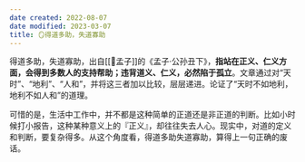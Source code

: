 ```yaml
---
date created: 2022-08-07
date modified: 2023-03-07
title: 🪞得道多助，失道寡助
---
```


得道多助，失道寡助，出自[[🧑孟子]]的《孟子·公孙丑下》，**指站在正义、仁义方面，会得到多数人的支持帮助；违背道义、仁义，必然陷于孤立**。文章通过对“天时”、“地利”、“人和”，并将这三者加以比较，层层递进。论证了“天时不如地利，地利不如人和”的道理。

可惜的是，生活中工作中，并不都是这种简单的正道还是非正道的判断。比如小时候打小报告，这种某种意义上的『正义』，却往往失去人心。现实中，对道的定义和判断，要复杂得多。从这个角度看，得道多助失道寡助，算得上一句正确的废话。
